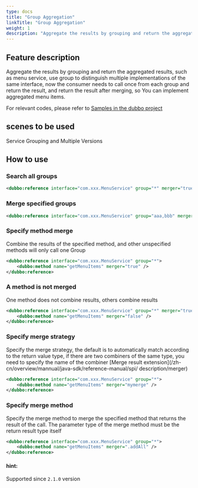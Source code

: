 ```yaml
---
type: docs
title: "Group Aggregation"
linkTitle: "Group Aggregation"
weight: 1
description: "Aggregate the results by grouping and return the aggregated results"
---
```


## Feature description
Aggregate the results by grouping and return the aggregated results, such as menu service, use group to distinguish multiple implementations of the same interface, now the consumer needs to call once from each group and return the result, and return the result after merging, so You can implement aggregated menu items.

For relevant codes, please refer to [Samples in the dubbo project](https://github.com/apache/dubbo-samples/tree/master/2-advanced/dubbo-samples-merge)

## scenes to be used

Service Grouping and Multiple Versions

## How to use

### Search all groups

```xml
<dubbo:reference interface="com.xxx.MenuService" group="*" merger="true" />
```

### Merge specified groups

```xml
<dubbo:reference interface="com.xxx.MenuService" group="aaa,bbb" merger="true" />
```
### Specify method merge

Combine the results of the specified method, and other unspecified methods will only call one Group

```xml
<dubbo:reference interface="com.xxx.MenuService" group="*">
    <dubbo:method name="getMenuItems" merger="true" />
</dubbo:reference>
```
### A method is not merged

One method does not combine results, others combine results

```xml
<dubbo:reference interface="com.xxx.MenuService" group="*" merger="true">
    <dubbo:method name="getMenuItems" merger="false" />
</dubbo:reference>
```
### Specify merge strategy

Specify the merge strategy, the default is to automatically match according to the return value type, if there are two combiners of the same type, you need to specify the name of the combiner [Merge result extension](/zh-cn/overview/mannual/java-sdk/reference-manual/spi/ description/merger)

```xml
<dubbo:reference interface="com.xxx.MenuService" group="*">
    <dubbo:method name="getMenuItems" merger="mymerge" />
</dubbo:reference>
```
### Specify merge method

Specify the merge method to merge the specified method that returns the result of the call. The parameter type of the merge method must be the return result type itself

```xml
<dubbo:reference interface="com.xxx.MenuService" group="*">
    <dubbo:method name="getMenuItems" merger=".addAll" />
</dubbo:reference>
```

#### hint:
Supported since `2.1.0` version

